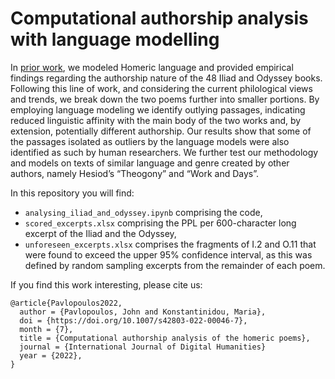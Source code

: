 # Computational authorship analysis with language modelling

In [prior work](https://dl.acm.org/doi/10.1145/3526242.3526256), we modeled Homeric language and provided empirical findings regarding the authorship nature of the 48 Iliad and Odyssey books. Following this line of work, and considering the current philological views and trends, we break down the two poems further into smaller portions. By employing language modeling we identify outlying passages, indicating reduced linguistic affinity with the main body of the two works and, by extension, potentially different authorship. Our results show that some of the passages isolated as outliers by the language models were also identified as such by human researchers. We further test our methodology and models on texts of similar language and genre created by other authors, namely Hesiod’s “Theogony” and “Work and Days”.

In this repository you will find:
* `analysing_iliad_and_odyssey.ipynb` comprising the code,
* `scored_excerpts.xlsx` comprising the PPL per 600-character long excerpt of the Iliad and the Odyssey,
* `unforeseen_excerpts.xlsx` comprises the fragments of I.2 and O.11 that were found to exceed the upper 95% confidence interval, as this was defined by random sampling excerpts from the remainder of each poem.

If you find this work interesting, please cite us:
```
@article{Pavlopoulos2022,
  author = {Pavlopoulos, John and Konstantinidou, Maria},
  doi = {https://doi.org/10.1007/s42803-022-00046-7},
  month = {7},
  title = {Computational authorship analysis of the homeric poems},
  journal = {International Journal of Digital Humanities}
  year = {2022},
}
```
